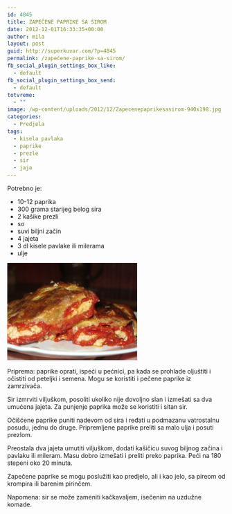 ```yaml
---
id: 4845
title: ZAPEČENE PAPRIKE SA SIROM
date: 2012-12-01T16:33:35+00:00
author: mila
layout: post
guid: http://superkuvar.com/?p=4845
permalink: /zapečene-paprike-sa-sirom/
fb_social_plugin_settings_box_like:
  - default
fb_social_plugin_settings_box_send:
  - default
totvreme:
  - ""
image: /wp-content/uploads/2012/12/Zapecenepaprikesasirom-940x198.jpg
categories:
  - Predjela
tags:
  - kisela pavlaka
  - paprike
  - prezle
  - sir
  - jaja
---
```

Potrebno je:

  * 10-12 paprika
  * 300 grama starijeg belog sira
  * 2 kašike prezli
  * so
  * suvi biljni začin
  * 4 jajeta
  * 3 dl kisele pavlake ili milerama
  * ulje

<img class="alignnone size-medium wp-image-4847" title="Zapecenepaprikesasirom" src="/wp-content/uploads/2012/12/Zapecenepaprikesasirom-300x225.jpg" alt="" width="300" height="225" /> 

Priprema: paprike oprati, ispeći u pećnici, pa kada se prohlade oljuštiti i očistiti od peteljki i semena. Mogu se koristiti i pečene paprike iz zamrzivača.

Sir izmrviti viljuškom, posoliti ukoliko nije dovoljno slan i izmešati sa dva umućena jajeta. Za punjenje paprika može se koristiti i sitan sir.

Očišćene paprike puniti nadevom od sira i ređati u podmazanu vatrostalnu posudu, jednu do druge. Pripremljene paprike preliti sa malo ulja i posuti prezlom.

Preostala dva jajeta umutiti viljuškom, dodati kašičicu suvog biljnog začina i pavlaku ili mileram. Masu dobro izmešati i preliti preko paprika. Peći na 180 stepeni oko 20 minuta.

Zapečene paprike se mogu poslužiti kao predjelo, ali i kao jelo, sa pireom od krompira ili barenim pirinčem.

Napomena: sir se može zameniti kačkavaljem, isečenim na uzdužne komade.